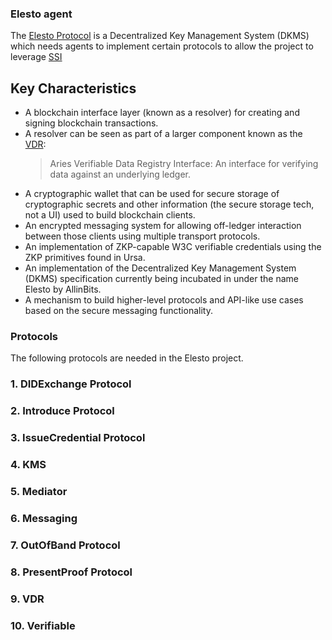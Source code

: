 ### Elesto agent

The [Elesto Protocol]() is a Decentralized Key Management System (DKMS) which needs agents to implement certain protocols to allow the project to leverage [SSI]()

## Key Characteristics

- A blockchain interface layer (known as a resolver) for creating and signing blockchain transactions.
- A resolver can be seen as part of a larger component known as the [VDR]():
  > Aries Verifiable Data Registry Interface: An interface for verifying data against an underlying ledger.
- A cryptographic wallet that can be used for secure storage of cryptographic secrets and other information (the secure storage tech, not a UI) used to build blockchain clients.
- An encrypted messaging system for allowing off-ledger interaction between those clients using multiple transport protocols.
- An implementation of ZKP-capable W3C verifiable credentials using the ZKP primitives found in Ursa.
- An implementation of the Decentralized Key Management System (DKMS) specification currently being incubated in under the name Elesto by AllinBits.
- A mechanism to build higher-level protocols and API-like use cases based on the secure messaging functionality. 

### Protocols 

The following protocols are needed in the Elesto project.

### 1. DIDExchange Protocol

### 2. Introduce Protocol

### 3. IssueCredential Protocol

### 4. KMS

### 5. Mediator

### 6. Messaging

### 7. OutOfBand Protocol

### 8. PresentProof Protocol

### 9. VDR

### 10. Verifiable

